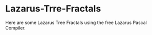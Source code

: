 # Lazarus-Trre-Fractals
Here are some Lazarus Tree Fractals using the free Lazarus Pascal Compiler.
